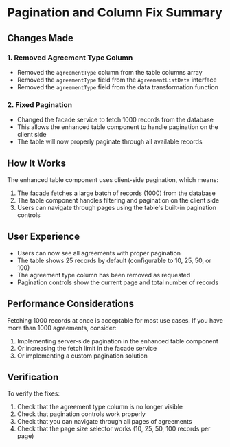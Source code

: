 # Pagination and Column Fix Summary

## Changes Made

### 1. **Removed Agreement Type Column**

- Removed the `agreementType` column from the table columns array
- Removed the `agreementType` field from the `AgreementListData` interface
- Removed the `agreementType` field from the data transformation function

### 2. **Fixed Pagination**

- Changed the facade service to fetch 1000 records from the database
- This allows the enhanced table component to handle pagination on the client side
- The table will now properly paginate through all available records

## How It Works

The enhanced table component uses client-side pagination, which means:

1. The facade fetches a large batch of records (1000) from the database
2. The table component handles filtering and pagination on the client side
3. Users can navigate through pages using the table's built-in pagination controls

## User Experience

- Users can now see all agreements with proper pagination
- The table shows 25 records by default (configurable to 10, 25, 50, or 100)
- The agreement type column has been removed as requested
- Pagination controls show the current page and total number of records

## Performance Considerations

Fetching 1000 records at once is acceptable for most use cases. If you have more than 1000 agreements, consider:

1. Implementing server-side pagination in the enhanced table component
2. Or increasing the fetch limit in the facade service
3. Or implementing a custom pagination solution

## Verification

To verify the fixes:

1. Check that the agreement type column is no longer visible
2. Check that pagination controls work properly
3. Check that you can navigate through all pages of agreements
4. Check that the page size selector works (10, 25, 50, 100 records per page)
